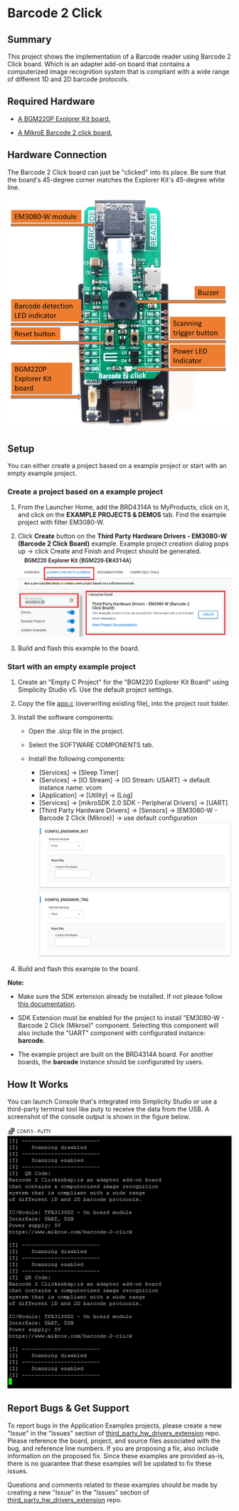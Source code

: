# Barcode 2 Click #

## Summary ##

This project shows the implementation of a Barcode reader using Barcode 2 Click board. Which is an adapter add-on board that contains a computerized image recognition system that is compliant with a wide range of different 1D and 2D barcode protocols.

## Required Hardware ##

- [A BGM220P Explorer Kit board.](https://www.silabs.com/development-tools/wireless/bluetooth/bgm220-explorer-kit)

- [A MikroE Barcode 2 click board.](https://www.mikroe.com/barcode-2-click)

## Hardware Connection ##

The Barcode 2 Click board can just be "clicked" into its place. Be sure that the board's 45-degree corner matches the Explorer Kit's 45-degree white line.

![board](hardware_connection.png)

## Setup ##

You can either create a project based on a example project or start with an empty example project.

### Create a project based on a example project ###

1. From the Launcher Home, add the BRD4314A to MyProducts, click on it, and click on the **EXAMPLE PROJECTS & DEMOS** tab. Find the example project with filter EM3080-W.

2. Click **Create** button on the **Third Party Hardware Drivers - EM3080-W (Barcode 2 Click Board)** example. Example project creation dialog pops up -> click Create and Finish and Project should be generated.
![Create_example](create_example.png)

3. Build and flash this example to the board.

### Start with an empty example project ###

1. Create an "Empty C Project" for the "BGM220 Explorer Kit Board" using Simplicity Studio v5. Use the default project settings.

2. Copy the file [app.c](https://github.com/SiliconLabs/third_party_hw_drivers_extension/tree/master/app/example/mikroe_barcode2_em3080w/app.c) (overwriting existing file), into the project root folder.

3. Install the software components:

    - Open the .slcp file in the project.

    - Select the SOFTWARE COMPONENTS tab.

    - Install the following components:

        - [Services] → [Sleep Timer]
        - [Services] → [IO Stream] → [IO Stream: USART] → default instance name: vcom
        - [Application] → [Utility] → [Log]
        - [Services] → [mikroSDK 2.0 SDK - Peripheral Drivers] → [UART]
        - [Third Party Hardware Drivers] → [Sensors] → [EM3080-W - Barcode 2 Click (Mikroe)] → use default configuration
        ![Barcode 2 config](barcode2_config.png)

4. Build and flash this example to the board.

**Note:**

- Make sure the SDK extension already be installed. If not please follow [this documentation](https://github.com/SiliconLabs/third_party_hw_drivers_extension/blob/master/README.md).

- SDK Extension must be enabled for the project to install "EM3080-W - Barcode 2 Click (Mikroe)" component. Selecting this component will also include the "UART" component with configurated instance: **barcode**.

- The example project are built on the BRD4314A board. For another boards, the **barcode** instance should be configurated by users.

## How It Works ##

You can launch Console that's integrated into Simplicity Studio or use a third-party terminal tool like puty to receive the data from the USB. A screenshot of the console output is shown in the figure below.

![usb_debug](log.png "USB Debug Output Data")

## Report Bugs & Get Support ##

To report bugs in the Application Examples projects, please create a new "Issue" in the "Issues" section of [third_party_hw_drivers_extension](https://github.com/SiliconLabs/third_party_hw_drivers_extension) repo. Please reference the board, project, and source files associated with the bug, and reference line numbers. If you are proposing a fix, also include information on the proposed fix. Since these examples are provided as-is, there is no guarantee that these examples will be updated to fix these issues.

Questions and comments related to these examples should be made by creating a new "Issue" in the "Issues" section of [third_party_hw_drivers_extension](https://github.com/SiliconLabs/third_party_hw_drivers_extension) repo.

